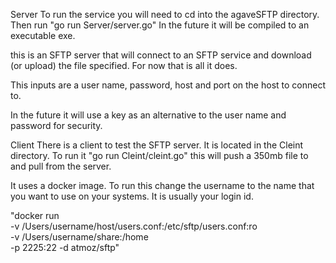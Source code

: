 
Server
To run the service you will need to cd into the agaveSFTP directory.  Then run "go run Server/server.go"  In the future it will be compiled to an executable exe.

this is an SFTP server that will connect to an SFTP service and download (or upload) the file specified.  For now that is all it does. 

This inputs are a user name, password, host and port on the host to connect to.

In the future it will use a key as an alternative to the user name and password for security.

Client
There is a client to test the SFTP server.  It is located in the Cleint directory.  To run it "go run Cleint/cleint.go"
this will push a 350mb file to and pull from the server.

It uses a docker image.  To run this change the username to the name that you want to use on your systems.   It is usually your login id.

"docker run \
    -v /Users/username/host/users.conf:/etc/sftp/users.conf:ro \
    -v /Users/username/share:/home \
    -p 2225:22 -d atmoz/sftp"

